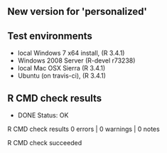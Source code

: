 ## New version for 'personalized'


## Test environments

* local Windows 7 x64 install, (R 3.4.1)
* Windows 2008 Server (R-devel r73238)
* local Mac OSX Sierra (R 3.4.1)
* Ubuntu (on travis-ci), (R 3.4.1)

## R CMD check results

* DONE
Status: OK



R CMD check results
0 errors | 0 warnings | 0 notes

R CMD check succeeded
